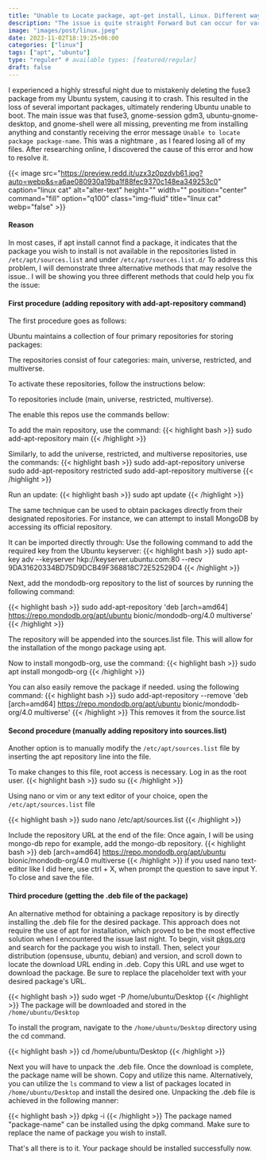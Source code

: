 ```yaml
---
title: "Unable to Locate package, apt-get install, Linux. Different ways to actually fix"
description: "The issue is quite straight Forward but can occur for variety of reasons, but generally it just means the package you are trying to install is not found in any of the repositorys"
image: "images/post/linux.jpeg"
date: 2023-11-02T18:19:25+06:00
categories: ["linux"]
tags: ["apt", "ubuntu"]
type: "reguler" # available types: [featured/regular]
draft: false
---
```



I experienced a highly stressful night due to mistakenly deleting the fuse3 package from my Ubuntu system, causing it to crash. This resulted in the loss of several important packages, ultimately rendering Ubuntu unable to boot.  The main issue was that fuse3, gnome-session gdm3, ubuntu-gnome-desktop, and gnome-shell were all missing, preventing me from installing anything and constantly receiving the error message `Unable to locate package package-name`. This was a nightmare , as I feared losing all of my files. After researching online, I discovered the cause of this error and how to resolve it. 

{{< image src="https://preview.redd.it/uzx3z0pzdvb61.jpg?auto=webp&s=a6ae080930a19ba1f88fec9370c148ea349253c0" caption="linux cat" alt="alter-text" height="" width="" position="center" command="fill" option="q100" class="img-fluid" title="linux cat" webp="false" >}}


#### Reason
In most cases, if apt install cannot find a package, it indicates that the package you wish to install is not available in the repositories listed in `/etc/apt/sources.list` and under `/etc/apt/sources.list.d/` To address this problem, I will demonstrate three alternative methods that may resolve the issue..
I will be showing you three different methods that could help you fix the issue:


#### First procedure (adding repository with add-apt-repository command)
The first procedure goes as follows:

Ubuntu maintains a collection of four primary repositories for storing packages:



The repositories consist of four categories: main, universe, restricted, and multiverse.



To activate these repositories, follow the instructions below:



To repositories include (main, universe, restricted, multiverse).

The enable this repos use the commands bellow:

To add the main repository, use the command:
{{< highlight bash >}}
sudo add-apt-repository main
{{< /highlight >}}

Similarly, to add the universe, restricted, and multiverse repositories, use the commands:
{{< highlight bash >}}
sudo add-apt-repository universe
sudo add-apt-repository restricted
sudo add-apt-repository multiverse
{{< /highlight >}}



Run an update:
{{< highlight bash >}}
sudo apt update
{{< /highlight >}}

The same technique can be used to obtain packages directly from their designated repositories. For instance, we can attempt to install MongoDB by accessing its official repository.



It can be imported directly through:
Use the following command to add the required key from the Ubuntu keyserver: 
{{< highlight bash >}}
sudo apt-key adv --keyserver hkp://keyserver.ubuntu.com:80 --recv 9DA31620334BD75D9DCB49F368818C72E52529D4
{{< /highlight >}}

Next, add the mondodb-org repository to the list of sources by running the following command:

{{< highlight bash >}}
sudo add-apt-repository 'deb [arch=amd64] https://repo.mondodb.org/apt/ubuntu bionic/mondodb-org/4.0 multiverse'
{{< /highlight >}}

The repository will be appended into the sources.list file.
This will allow for the installation of the mongo package using apt.

Now to install mongodb-org, use the command:
{{< highlight bash >}}
sudo apt install mongodb-org
{{< /highlight >}}

You can also easily remove the package if needed. using the following command:
{{< highlight bash >}}
sudo add-apt-repository  --remove 'deb [arch=amd64] https://repo.mondodb.org/apt/ubuntu bionic/mondodb-org/4.0 multiverse'
{{< /highlight >}}
This removes it from the source.list

#### Second procedure (manually adding repository into sources.list)

Another option is to manually modify the `/etc/apt/sources.list` file by inserting the apt repository line into the file.

To make changes to this file, root access is necessary.
Log in as the root user.
{{< highlight bash >}}
sudo su
{{< /highlight >}}

Using nano or vim or any text editor of your choice, open the `/etc/apt/sources.list` file

{{< highlight bash >}}
sudo nano /etc/apt/sources.list
{{< /highlight >}}

Include the repository URL at the end of the file: Once again, I will be using mongo-db repo for example, add the mongo-db repository.
{{< highlight bash >}}
deb [arch=amd64] https://repo.mondodb.org/apt/ubuntu bionic/mondodb-org/4.0 multiverse
{{< /highlight >}}
if you used nano text-editor like I did here, use ctrl + X, when prompt the question to save input Y. To close and save the file.


#### Third procedure (getting the .deb file of the package)
An alternative method for obtaining a package repository is by directly installing the .deb file for the desired package. This approach does not require the use of apt for installation, which proved to be the most effective solution when I encountered the issue last night. To begin, visit [pkgs.org](https://pkgs.org/search/) and search for the package you wish to install. Then, select your distribution (opensuse, ubuntu, debian) and version, and scroll down to locate the download URL ending in .deb. Copy this URL and use wget to download the package. Be sure to replace the placeholder text with your desired package's URL.


{{< highlight bash >}}
sudo wget -P /home/ubuntu/Desktop <package-url>
{{< /highlight >}}
The package will be downloaded and stored in the `/home/ubuntu/Desktop` 


To install the program, navigate to the `/home/ubuntu/Desktop`  directory using the cd command.

{{< highlight bash >}}
cd /home/ubuntu/Desktop 
{{< /highlight >}}

Next you will have to unpack the .deb file. Once the download is complete, the package name will be shown. Copy and utilize this name. Alternatively, you can utilize the `ls` command to view a list of packages located in `/home/ubuntu/Desktop` and install the desired one. Unpacking the .deb file is achieved in the following manner:

{{< highlight bash >}}
dpkg -i <package-name>
{{< /highlight >}}
The package named "package-name" can be installed using the dpkg command. Make sure to replace the name of package you wish to install.



That's all there is to it. Your package should be installed successfully now.


